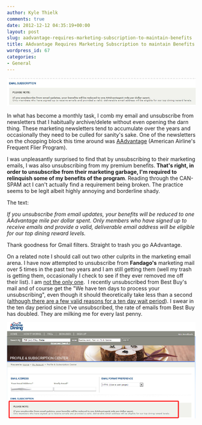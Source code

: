 ```yaml
---
author: Kyle Thielk
comments: true
date: 2012-12-12 04:35:19+00:00
layout: post
slug: aadvantage-requires-marketing-subscription-to-maintain-benefits
title: AAdvantage Requires Marketing Subscription to maintain Benefits.
wordpress_id: 67
categories:
- General
---
```


![Screenshot of signup requirement.](/media/images/aa-dining-scam-1.jpg "Screenshot of signup requirement.")




In what has become a monthly task, I comb my email and unsubscribe from newsletters that I habitually archive/delete without even opening the darn thing. These marketing newsletters tend to accumulate over the years and occasionally they need to be culled for sanity's sake. One of the newsletters on the chopping block this time around was [AAdvantage](https://www.aa.com/AAdvantage) (American Airline's Frequent Flier Program).




I was unpleasantly surprised to find that by unsubscribing to their marketing emails, I was also unsubscribing from my premium benefits. **That's right, in order to unsubscribe from their marketing garbage, I'm required to relinquish some of my benefits of the program**. Reading through the CAN-SPAM act I can't actually find a requirement being broken. The practice seems to be legit albeit highly annoying and borderline shady.




The text:




_If you unsubscribe from email updates, your benefits will be reduced to one AAdvantage mile per dollar spent. Only members who have signed up to receive emails and provide a valid, deliverable email address will be eligible for our top dining reward levels._




Thank goodness for Gmail filters. Straight to trash you go AAdvantage.




On a related note I should call out two other culprits in the marketing email arena. I have now attempted to unsubscribe from **Fandago's** marketing mail over 5 times in the past two years and I am still getting them (well my trash is getting them, occasionally I check to see if they ever removed me off their list). I am [not the only one](http://twitter.com/mattdeclaire/status/26786468600).  I recently unsubscribed from Best Buy's mail and of course get the "We have ten days to process your unsubscribing", even though it should theoretically take less than a second ([although there are a few valid reasons for a ten day wait period](http://www.quora.com/Why-do-companies-often-take-10-days-to-respond-to-email-unsubscribe-requests)). I swear in the ten day period since I've unsubscribed, the rate of emails from Best Buy has doubled. They are milking me for every last penny.

![Full Screenshot of signup requirement.](/media/images/aa-dining-scam.jpg "Full Screenshot of signup requirement.")